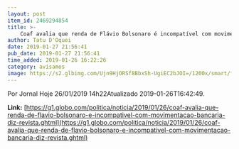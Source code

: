 ```yaml
---
layout: post
item_id: 2469294854
title: >-
    Coaf avalia que renda de Flávio Bolsonaro é incompatível com movimentação bancária, diz revista
author: Tatu D'Oquei
date: 2019-01-27 21:56:41
pub_date: 2019-01-27 21:56:41
time_added: 2019-01-26 16:22:26
category: avisamos
image: https://s2.glbimg.com/Ujn9HjORSf8BbxSh-UgiEC2bJOI=/1200x/smart/filters:cover():strip_icc()/s04.video.glbimg.com/x720/7331151.jpg
---
```


Por Jornal Hoje 26/01/2019 14h22Atualizado 2019-01-26T16:42:49.

**Link:** [https://g1.globo.com/politica/noticia/2019/01/26/coaf-avalia-que-renda-de-flavio-bolsonaro-e-incompativel-com-movimentacao-bancaria-diz-revista.ghtml](https://g1.globo.com/politica/noticia/2019/01/26/coaf-avalia-que-renda-de-flavio-bolsonaro-e-incompativel-com-movimentacao-bancaria-diz-revista.ghtml)

